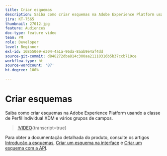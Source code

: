 ```yaml
---
title: Criar esquemas
description: Saiba como criar esquemas na Adobe Experience Platform usando a classe de Perfil Individual XDM e vários grupos de campos.
jira: KT-7565
thumbnail: 27012.jpg
feature: Audiences
doc-type: feature video
team: PM
role: Developer
level: Beginner
exl-id: 168550e9-e304-4a1a-96da-8aab9e4af4dd
source-git-commit: d848272dba814c300aa21110316b5b37ccb719ce
workflow-type: ht
source-wordcount: '87'
ht-degree: 100%

---
```


# Criar esquemas

Saiba como criar esquemas na Adobe Experience Platform usando a classe de Perfil Individual XDM e vários grupos de campos.

>[!VIDEO](https://video.tv.adobe.com/v/27012?quality=12&learn=on){transcript=true}

Para obter a documentação detalhada do produto, consulte os artigos [Introdução a esquemas](https://experienceleague.adobe.com/docs/journey-optimizer/using/data-management/get-started-schemas.html?lang=pt-BR), [Criar um esquema na interface](https://experienceleague.adobe.com/docs/experience-platform/xdm/tutorials/create-schema-ui.html?lang=pt-BR) e [Criar um esquema com a API](https://experienceleague.adobe.com/docs/experience-platform/xdm/tutorials/create-schema-api.html?lang=pt-BR).
